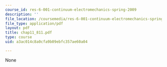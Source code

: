 ```yaml
---
course_id: res-6-001-continuum-electromechanics-spring-2009
description: ''
file_location: /coursemedia/res-6-001-continuum-electromechanics-spring-2009/a3ac014c8a0cfa9b09ebfc357ae60a04_chap11_811.pdf
file_type: application/pdf
layout: pdf
title: chap11_811.pdf
type: course
uid: a3ac014c8a0cfa9b09ebfc357ae60a04

---
```

None